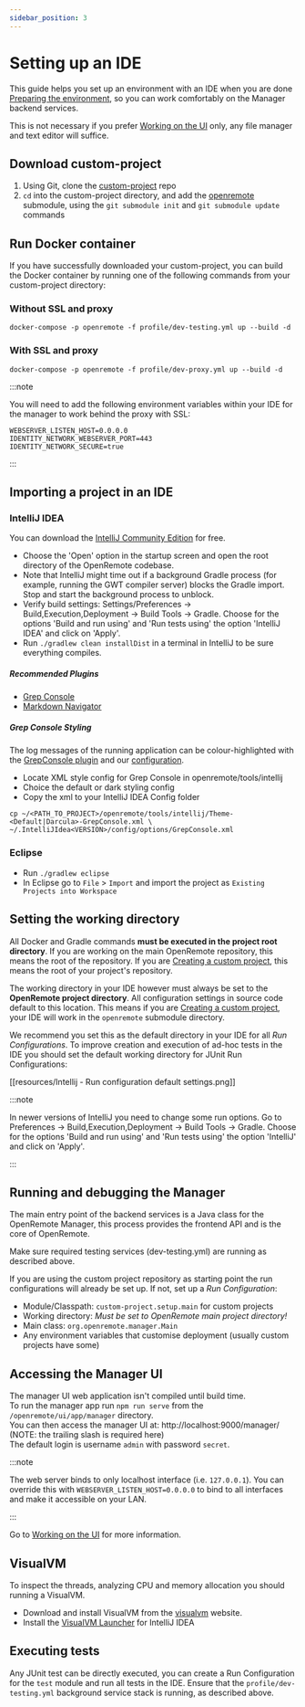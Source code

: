 ```yaml
---
sidebar_position: 3
---
```


# Setting up an IDE

This guide helps you set up an environment with an IDE when you are done [Preparing the environment](preparing-the-environment.md), so you can work comfortably on the Manager backend services.

This is not necessary if you prefer [Working on the UI](working-on-ui-and-apps.md) only, any file manager and text editor will suffice.

## Download custom-project
1. Using Git, clone the [custom-project](https://github.com/openremote/custom-project) repo
2. `cd` into the custom-project directory, and add the [openremote](https://github.com/openremote/openremote) submodule, using the `git submodule init` and `git submodule update` commands

## Run Docker container
If you have successfully downloaded your custom-project, you can build the Docker container by running one of the following commands from your custom-project directory:

### Without SSL and proxy
```shell
docker-compose -p openremote -f profile/dev-testing.yml up --build -d
```

### With SSL and proxy
```shell
docker-compose -p openremote -f profile/dev-proxy.yml up --build -d
```

:::note

You will need to add the following environment variables within your IDE for the manager to work behind the proxy with SSL:

```shell
WEBSERVER_LISTEN_HOST=0.0.0.0
IDENTITY_NETWORK_WEBSERVER_PORT=443
IDENTITY_NETWORK_SECURE=true
```

:::

## Importing a project in an IDE

### IntelliJ IDEA

You can download the [IntelliJ Community Edition](https://www.jetbrains.com/idea/download/) for free.

- Choose the 'Open' option in the startup screen and open the root directory of the OpenRemote codebase.
- Note that IntelliJ might time out if a background Gradle process (for example, running the GWT compiler server) blocks the Gradle import. Stop and start the background process to unblock.
- Verify build settings: Settings/Preferences -> Build,Execution,Deployment -> Build Tools -> Gradle. Choose for the options 'Build and run using' and 'Run tests using' the option 'IntelliJ IDEA' and click on 'Apply'.
- Run `./gradlew clean installDist` in a terminal in IntelliJ to be sure everything compiles.

##### Recommended Plugins
- [Grep Console](https://plugins.jetbrains.com/plugin/7125-grep-console)
- [Markdown Navigator](https://plugins.jetbrains.com/plugin/7896-markdown-navigator)

##### Grep Console Styling
The log messages of the running application can be colour-highlighted with the [GrepConsole plugin](https://plugins.jetbrains.com/plugin/7125-grep-console) and our [configuration](https://github.com/openremote/openremote/tree/master/tools/intellij).

- Locate XML style config for Grep Console in openremote/tools/intellij
- Choice the default or dark styling config
- Copy the xml to your IntelliJ IDEA Config folder 

```shell
cp ~/<PATH_TO_PROJECT>/openremote/tools/intellij/Theme-<Default|Darcula>-GrepConsole.xml \
~/.IntelliJIdea<VERSION>/config/options/GrepConsole.xml
```

### Eclipse

- Run `./gradlew eclipse`
- In Eclipse go to `File` > `Import` and import the project as `Existing Projects into Workspace`

## Setting the working directory

All Docker and Gradle commands **must be executed in the project root directory**. If you are working on the main OpenRemote repository, this means the root of the repository. If you are [Creating a custom project](creating-a-custom-project.md), this means the root of your project's repository.

The working directory in your IDE however must always be set to the **OpenRemote project directory**. All configuration settings in source code default to this location. This means if you are [Creating a custom project](creating-a-custom-project.md), your IDE will work in the `openremote` submodule directory.

We recommend you set this as the default directory in your IDE for all *Run Configurations*. To improve creation and execution of ad-hoc tests in the IDE you should set the default working directory for JUnit Run Configurations:

[[resources/Intellij - Run configuration default settings.png]]

:::note

In newer versions of IntelliJ you need to change some run options. Go to Preferences -> Build,Execution,Deployment -> Build Tools -> Gradle. Choose for the options 'Build and run using' and 'Run tests using' the option 'IntelliJ' and click on 'Apply'.

:::

## Running and debugging the Manager

The main entry point of the backend services is a Java class for the OpenRemote Manager, this process provides the frontend API and is the core of OpenRemote.

Make sure required testing services (dev-testing.yml) are running as described above.

If you are using the custom project repository as starting point the run configurations will already be set up. If not, set up a *Run Configuration*:

- Module/Classpath: `custom-project.setup.main` for custom projects
- Working directory: *Must be set to OpenRemote main project directory!*
- Main class: `org.openremote.manager.Main`
- Any environment variables that customise deployment (usually custom projects have some)

## Accessing the Manager UI
The manager UI web application isn't compiled until build time. \
To run the manager app run `npm run serve` from the `/openremote/ui/app/manager` directory.\
You can then access the manager UI at: http://localhost:9000/manager/ (NOTE: the trailing slash is required here) \
The default login is username `admin` with password `secret`.


:::note

The web server binds to only localhost interface (i.e. `127.0.0.1`). You can override this with `WEBSERVER_LISTEN_HOST=0.0.0.0` to bind to all interfaces and make it accessible on your LAN.

:::

Go to [Working on the UI](working-on-ui-and-apps.md#working-on-an-app-eg-manager-ui) for more information.

## VisualVM
To inspect the threads, analyzing CPU and memory allocation you should running a VisualVM.

- Download and install VisualVM from the [visualvm](https://visualvm.github.io/) website.
- Install the [VisualVM Launcher](https://plugins.jetbrains.com/plugin/7115-visualvm-launcher) for IntelliJ IDEA

## Executing tests

Any JUnit test can be directly executed, you can create a Run Configuration for the `test` module and run all tests in the IDE. Ensure that the `profile/dev-testing.yml` background service stack is running, as described above.
